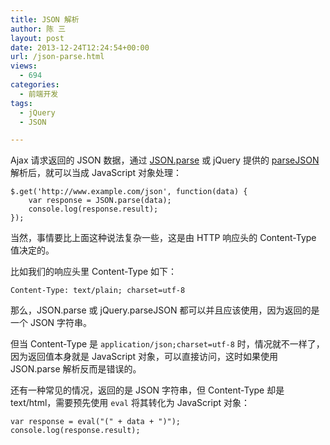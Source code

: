 ```yaml
---
title: JSON 解析
author: 陈 三
layout: post
date: 2013-12-24T12:24:54+00:00
url: /json-parse.html
views:
  - 694
categories:
  - 前端开发
tags:
  - jQuery
  - JSON

---
```

Ajax 请求返回的 JSON 数据，通过 [JSON.parse][1] 或 jQuery 提供的 [parseJSON][2] 解析后，就可以当成 JavaScript 对象处理：

    $.get('http://www.example.com/json', function(data) {
        var response = JSON.parse(data);
        console.log(response.result);
    });
    

当然，事情要比上面这种说法复杂一些，这是由 HTTP 响应头的 Content-Type 值决定的。

比如我们的响应头里 Content-Type 如下：

    Content-Type: text/plain; charset=utf-8
    

那么，JSON.parse 或 jQuery.parseJSON 都可以并且应该使用，因为返回的是一个 JSON 字符串。

但当 Content-Type 是 `application/json;charset=utf-8` 时，情况就不一样了，因为返回值本身就是 JavaScript 对象，可以直接访问，这时如果使用 JSON.parse 解析反而是错误的。

还有一种常见的情况，返回的是 JSON 字符串，但 Content-Type 却是 text/html，需要预先使用 `eval` 将其转化为 JavaScript 对象：

    var response = eval("(" + data + ")");
    console.log(response.result);

 [1]: https://developer.mozilla.org/en-US/docs/Web/JavaScript/Reference/Global_Objects/JSON/parse
 [2]: http://api.jquery.com/jQuery.parseJSON/